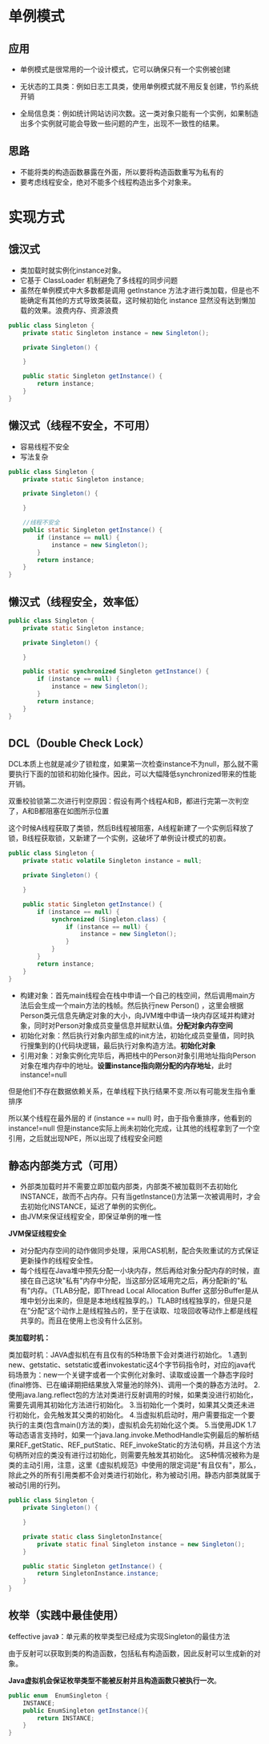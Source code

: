 # 单例模式

## 应用

+ 单例模式是很常用的一个设计模式，它可以确保只有一个实例被创建

+ 无状态的工具类：例如日志工具类，使用单例模式就不用反复创建，节约系统开销
+ 全局信息类：例如统计网站访问次数。这一类对象只能有一个实例，如果制造出多个实例就可能会导致一些问题的产生，出现不一致性的结果。

## 思路

+ 不能将类的构造函数暴露在外面，所以要将构造函数重写为私有的
+ 要考虑线程安全，绝对不能多个线程构造出多个对象来。

# 实现方式

## 饿汉式

- 类加载时就实例化instance对象。
- 它基于 ClassLoader 机制避免了多线程的同步问题
- 虽然在单例模式中大多数都是调用 getInstance 方法才进行类加载，但是也不能确定有其他的方式导致类装载，这时候初始化 instance 显然没有达到懒加载的效果。浪费内存、资源浪费

```java
public class Singleton {
    private static Singleton instance = new Singleton();

    private Singleton() {

    }

    public static Singleton getInstance() {
        return instance;
    }
}
```

## 懒汉式（线程不安全，不可用）

+ 容易线程不安全
+ 写法复杂

```java
public class Singleton {
    private static Singleton instance;

    private Singleton() {

    }

    //线程不安全
    public static Singleton getInstance() {
        if (instance == null) {
            instance = new Singleton();
        }
        return instance;
    }
}
```

## 懒汉式（线程安全，效率低）

```java
public class Singleton {
    private static Singleton instance;

    private Singleton() {

    }

    public static synchronized Singleton getInstance() {
        if (instance == null) {
            instance = new Singleton();
        }
        return instance;
    }
}
```

## DCL（Double Check Lock）

DCL本质上也就是减少了锁粒度，如果第一次检查instance不为null，那么就不需要执行下面的加锁和初始化操作。因此，可以大幅降低synchronized带来的性能开销。



双重校验锁第二次进行判空原因：假设有两个线程A和B，都进行完第一次判空了，A和B都阻塞在如图所示位置

这个时候A线程获取了类锁，然后B线程被阻塞，A线程新建了一个实例后释放了锁，B线程获取锁，又新建了一个实例，这破坏了单例设计模式的初衷。

```java
public class Singleton {
    private static volatile Singleton instance = null;

    private Singleton() {

    }

    public static Singleton getInstance() {
        if (instance == null) {
            synchronized (Singleton.class) {
                if (instance == null) {
                    instance = new Singleton();
                }
            }
        }
        return instance;
    }
}
```

+ 构建对象：首先main线程会在栈中申请一个自己的栈空间，然后调用main方法后会生成一个main方法的栈帧。然后执行new Person() ，这里会根据Person类元信息先确定对象的大小，向JVM堆中申请一块内存区域并构建对象，同时对Person对象成员变量信息并赋默认值。**分配对象内存空间**
+ 初始化对象：然后执行对象内部生成的init方法，初始化成员变量值，同时执行搜集到的{}代码块逻辑，最后执行对象构造方法。**初始化对象**
+ 引用对象：对象实例化完毕后，再把栈中的Person对象引用地址指向Person对象在堆内存中的地址。**设置instance指向刚分配的内存地址**，此时instance!=null

但是他们不存在数据依赖关系，在单线程下执行结果不变.所以有可能发生指令重排序

所以某个线程在最外层的 if (instance == null) 时，由于指令重排序，他看到的instance!=null
但是instance实际上尚未初始化完成，让其他的线程拿到了一个空引用，之后就出现NPE，所以出现了线程安全问题

## 静态内部类方式（可用）

- 外部类加载时并不需要立即加载内部类，内部类不被加载则不去初始化INSTANCE，故而不占内存。只有当getInstance()方法第一次被调用时，才会去初始化INSTANCE，延迟了单例的实例化。
- 由JVM来保证线程安全，即保证单例的唯一性

**JVM保证线程安全**

- 对分配内存空间的动作做同步处理，采用CAS机制，配合失败重试的方式保证更新操作的线程安全性。
- 每个线程在Java堆中预先分配一小块内存，然后再给对象分配内存的时候，直接在自己这块"私有"内存中分配，当这部分区域用完之后，再分配新的"私有"内存。（TLAB分配，即Thread Local Allocation Buffer 这部分Buffer是从堆中划分出来的，但是是本地线程独享的。）TLAB时线程独享的，但是只是在“分配”这个动作上是线程独占的，至于在读取、垃圾回收等动作上都是线程共享的。而且在使用上也没有什么区别。

**类加载时机：**

类加载时机：JAVA虚拟机在有且仅有的5种场景下会对类进行初始化。
1.遇到new、getstatic、setstatic或者invokestatic这4个字节码指令时，对应的java代码场景为：new一个关键字或者一个实例化对象时、读取或设置一个静态字段时(final修饰、已在编译期把结果放入常量池的除外)、调用一个类的静态方法时。
2.使用java.lang.reflect包的方法对类进行反射调用的时候，如果类没进行初始化，需要先调用其初始化方法进行初始化。
3.当初始化一个类时，如果其父类还未进行初始化，会先触发其父类的初始化。
4.当虚拟机启动时，用户需要指定一个要执行的主类(包含main()方法的类)，虚拟机会先初始化这个类。
5.当使用JDK 1.7等动态语言支持时，如果一个java.lang.invoke.MethodHandle实例最后的解析结果REF_getStatic、REF_putStatic、REF_invokeStatic的方法句柄，并且这个方法句柄所对应的类没有进行过初始化，则需要先触发其初始化。
这5种情况被称为是类的主动引用，注意，这里《虚拟机规范》中使用的限定词是"有且仅有"，那么，除此之外的所有引用类都不会对类进行初始化，称为被动引用。静态内部类就属于被动引用的行列。

```java
public class Singleton {
    private Singleton() {

    }

    private static class SingletonInstance{
        private static final Singleton instance = new Singleton();
    }

    public static Singleton getInstance() {
        return SingletonInstance.instance;
    }
}
```

## 枚举（实践中最佳使用）

《effective java》：单元素的枚举类型已经成为实现Singleton的最佳方法

由于反射可以获取到类的构造函数，包括私有构造函数，因此反射可以生成新的对象。

**Java虚拟机会保证枚举类型不能被反射并且构造函数只被执行一次**。

```java
public enum  EnumSingleton {
    INSTANCE;
    public EnumSingleton getInstance(){
        return INSTANCE;
    }
}
```

